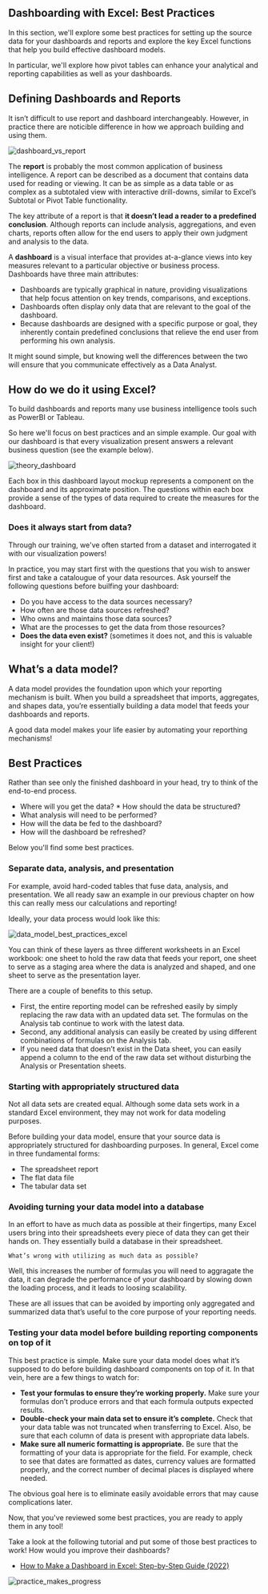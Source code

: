 ## Dashboarding with Excel: Best Practices

In this section, we'll explore  some best practices for setting up the source data for your dashboards and reports and explore the key Excel functions that help you build effective dashboard models.

In particular, we'll explore how pivot tables can enhance your analytical and reporting capabilities as well as your dashboards.

## Defining Dashboards and Reports

It isn’t difficult to use report and dashboard interchangeably. However, in  practice there are noticible difference in how we approach building and using them. 

![dashboard_vs_report](https://assets-global.website-files.com/60ecb7c27be3854df49f1bdc/62a322ec54ea41305d0f5dc5_--N22yxI6hYpJtJmTVEmIz6PBRBbSa3xRwAGECN39AmcwuQa4JOyKjcxAj0JJzdAGPDINIzKQOWfnYgGVdnrAP3Vxjvgj2dijqT37eYNJJTiN1pVZ9_VDMyYi1vK934uWGSsm3soMuDujYhQ_w.png)

The **report** is probably the most common application of business intelligence. A report can be described as a document that contains data used for reading or viewing. It can be as simple as a data table or as complex as a subtotaled view with interactive drill-downs, similar to Excel’s Subtotal or Pivot Table functionality.

The key attribute of a report is that 
**it doesn’t lead a reader to a predefined conclusion**. Although reports can include analysis, aggregations, and even charts, reports often allow for the end users to apply their own judgment and analysis to the data.

A **dashboard** is a visual interface that provides at-a-glance views into key measures relevant to a particular objective or business process. Dashboards have three main attributes:

* Dashboards are typically graphical in nature, providing visualizations that help focus attention on key trends, comparisons, and exceptions.
* Dashboards often display only data that are relevant to the goal of the dashboard.
* Because dashboards are designed with a specific purpose or goal, they inherently contain predefined conclusions that relieve the end user from performing his own analysis.

It might sound simple, but knowing well the differences between the two will ensure that you communicate effectively as a Data Analyst. 

## How do we do it using Excel?

To build dashboards and reports many use business intelligence tools such as PowerBI or Tableau.

So here we'll focus on best practices and an simple example. Our goal with our dashboard is that every visualization present answers a relevant business question (see the example below).

![theory_dashboard](./assets/dashboard_example_questiondriven.png)

Each box in this dashboard layout mockup represents a component on the dashboard and its approximate position. The questions within each box provide a sense of the types of data required to create the measures for the dashboard.

### Does it always start from data?

Through our training, we've often started from a dataset and interrogated it with our visualization powers!

In practice, you may start first with the questions that you wish to answer first and take a catalougue of your data resources. Ask yourself the following questions before builfing your dashboard:

* Do you have access to the data sources necessary?
* How often are those data sources refreshed?
* Who owns and maintains those data sources?
* What are the processes to get the data from those resources?
* **Does the data even exist?** (sometimes it does not, and this is valuable insight for your client!)

## What’s a data model? 

A data model provides the foundation upon which your reporting mechanism is built. When you build a spreadsheet that imports, aggregates, and shapes data, you’re essentially building a data model that feeds your dashboards and reports.

A good data model makes your life easier by automating your reporthing mechanisms!

## Best Practices

Rather than see only the finished dashboard in your head, try to think of the end-to-end process. 

* Where will you get the data? * How should the data be structured? 
* What analysis will need to be performed? 
* How will the data be fed to the dashboard? 
* How will the dashboard be refreshed?


Below you'll find some best practices.

### **Separate data, analysis, and presentation**

For example, avoid hard-coded tables that fuse data, analysis, and presentation. We all ready saw an example in our previous chapter on how this can really mess our calculations and reporting!

Ideally, your data process would look like this:

![data_model_best_practices_excel](./assets/data_model_best_practice_excel.jpg)

You can think of these layers as three different worksheets in an Excel workbook: one sheet to hold the raw data that feeds your report, one sheet to serve as a staging area where the data is analyzed and shaped, and one sheet to serve as the presentation layer. 


There are a couple of benefits to this setup. 

* First, the entire reporting model can be refreshed easily by simply replacing the raw data with an updated data set. The formulas on the Analysis tab continue to work with the latest data. 
* Second, any additional analysis can easily be created by using different combinations of formulas on the Analysis tab. 
* If you need data that doesn’t exist in the Data sheet, you can easily append a column to the end of the raw data set without disturbing the Analysis or Presentation sheets.

### **Starting with appropriately structured data**


Not all data sets are created equal. Although some data sets work in a standard Excel environment, they may not work for data modeling purposes. 

Before building your data model, ensure that your source data is appropriately structured for dashboarding purposes. In general, Excel come in three fundamental forms:

* The spreadsheet report
* The flat data file
* The tabular data set

### **Avoiding turning your data model into a database**

In an effort to have as much data as possible at their fingertips, many Excel users bring into their spreadsheets every piece of data they can get their hands on. They essentially build a database in their spreadsheet.

`What’s wrong with utilizing as much data as possible?`

Well, this increases the number of formulas you will need to aggragate the data, it can degrade the performance of your dashboard by slowing down the loading process, and it leads to loosing scalability. 

These are all issues that can be avoided by importing only aggregated and summarized data that’s useful to the core purpose of your reporting needs.

### **Testing your data model before building reporting components on top of it** 
This best practice is simple. Make sure your data model does what it’s supposed to do before building dashboard components on top of it. In that vein, here are a few things to watch for:

* **Test your formulas to ensure they’re working properly.** Make sure your formulas don’t produce errors and that each formula outputs expected results.
* **Double-check your main data set to ensure it’s complete.** Check that your data table was not truncated when transferring to Excel. Also, be sure that each column of data is present with appropriate data labels.
* **Make sure all numeric formatting is appropriate.** Be sure that the formatting of your data is appropriate for the field. For example, check to see that dates are formatted as dates, currency values are formatted properly, and the correct number of decimal places is displayed where needed.

The obvious goal here is to eliminate easily avoidable errors that may cause complications later.

Now, that you've reviewed some best practices, you are ready to apply them in any tool!

Take a look at the following tutorial and put some of those best practices to work! How would you improve their dashboards?

* [How to Make a Dashboard in Excel: Step-by-Step Guide (2022)](https://spreadsheeto.com/dashboard-excel/)

![practice_makes_progress](https://media3.giphy.com/media/lSyKs4YESHzlt87gBE/giphy.gif?cid=ecf05e47atqlp2wkk5g2226yjv4d78sygou40xz7mvmasaqn&rid=giphy.gif&ct=g)